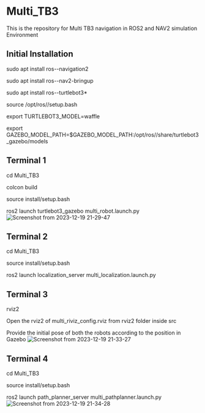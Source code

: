 # Multi_TB3
This is the repository for Multi TB3 navigation in ROS2 and NAV2 simulation Environment

## Initial Installation
sudo apt install ros-<ros2-distro>-navigation2

sudo apt install ros-<ros2-distro>-nav2-bringup

sudo apt install ros-<ros2-distro>-turtlebot3*

source /opt/ros/<ros2-distro>/setup.bash

export TURTLEBOT3_MODEL=waffle

export GAZEBO_MODEL_PATH=$GAZEBO_MODEL_PATH:/opt/ros/<ros2-distro>/share/turtlebot3_gazebo/models

## Terminal 1
cd Multi_TB3

colcon build

source install/setup.bash

ros2 launch turtlebot3_gazebo multi_robot.launch.py
![Screenshot from 2023-12-19 21-29-47](https://github.com/Kazimbalti/Multi_TB3/assets/32608321/c478d8ad-49d4-46ff-b1bf-644d96677900)


## Terminal 2
cd Multi_TB3

source install/setup.bash

ros2 launch localization_server multi_localization.launch.py

## Terminal 3
rviz2

Open the rviz2 of multi_riviz_config.rviz from rviz2 folder inside src

Provide the initial pose of both the robots according to the position in Gazebo
![Screenshot from 2023-12-19 21-33-27](https://github.com/Kazimbalti/Multi_TB3/assets/32608321/3571e7ce-8a70-40a1-bc91-c14c17877d60)


## Terminal 4
cd Multi_TB3

source install/setup.bash

ros2 launch path_planner_server multi_pathplanner.launch.py
![Screenshot from 2023-12-19 21-34-28](https://github.com/Kazimbalti/Multi_TB3/assets/32608321/1f50163e-6be1-4604-b529-b0f40b0749ec)

